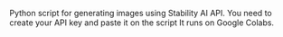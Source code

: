 Python script for generating images using Stability AI API.
You need to create your API key and paste it on the script
It runs on Google Colabs.
